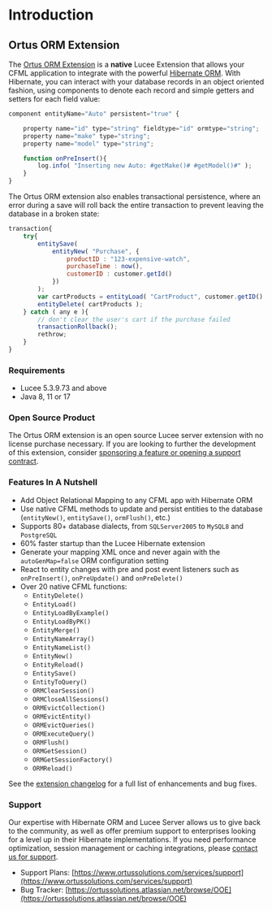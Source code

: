 # Introduction

## Ortus ORM Extension

The [Ortus ORM Extension](https://www.ortussolutions.com/products/orm-extension) is a **native** Lucee Extension that allows your CFML application to integrate with the powerful [Hibernate ORM](https://hibernate.org/orm/). With Hibernate, you can interact with your database records in an object oriented fashion, using components to denote each record and simple getters and setters for each field value:

```js
component entityName="Auto" persistent="true" {

	property name="id" type="string" fieldtype="id" ormtype="string";
	property name="make" type="string";
	property name="model" type="string";

    function onPreInsert(){
        log.info( "Inserting new Auto: #getMake()# #getModel()#" );
    }
}
```

The Ortus ORM extension also enables transactional persistence, where an error during a save will roll back the entire transaction to prevent leaving the database in a broken state:

```js
transaction{
    try{
        entitySave(
            entityNew( "Purchase", {
                productID : "123-expensive-watch",
                purchaseTime : now(),
                customerID : customer.getId()
            })
        );
        var cartProducts = entityLoad( "CartProduct", customer.getID() );
        entityDelete( cartProducts );
    } catch ( any e ){
        // don't clear the user's cart if the purchase failed
        transactionRollback();
        rethrow;
    }
}
```

### Requirements

* Lucee 5.3.9.73 and above
* Java 8, 11 or 17

### Open Source Product

The Ortus ORM extension is an open source Lucee server extension with no license purchase necessary. If you are looking to further the development of this extension, consider [sponsoring a feature or opening a support contract](#support).

### Features In A Nutshell

* Add Object Relational Mapping to any CFML app with Hibernate ORM
* Use native CFML methods to update and persist entities to the database (`entityNew()`, `entitySave()`, `ormFlush()`, etc.)
* Supports 80+ database dialects, from `SQLServer2005` to `MySQL8` and `PostgreSQL`
* 60% faster startup than the Lucee Hibernate extension
* Generate your mapping XML once and never again with the `autoGenMap=false` ORM configuration setting
* React to entity changes with pre and post event listeners such as `onPreInsert()`, `onPreUpdate()` and `onPreDelete()`
* Over 20 native CFML functions:
  * `EntityDelete()`
  * `EntityLoad()`
  * `EntityLoadByExample()`
  * `EntityLoadByPK()`
  * `EntityMerge()`
  * `EntityNameArray()`
  * `EntityNameList()`
  * `EntityNew()`
  * `EntityReload()`
  * `EntitySave()`
  * `EntityToQuery()`
  * `ORMClearSession()`
  * `ORMCloseAllSessions()`
  * `ORMEvictCollection()`
  * `ORMEvictEntity()`
  * `ORMEvictQueries()`
  * `ORMExecuteQuery()`
  * `ORMFlush()`
  * `ORMGetSession()`
  * `ORMGetSessionFactory()`
  * `ORMReload()`

See the [extension changelog](https://github.com/Ortus-Solutions/extension-hibernate/blob/master/CHANGELOG.md) for a full list of enhancements and bug fixes.
### Support

Our expertise with Hibernate ORM and Lucee Server allows us to give back to the community, as well as offer premium support to enterprises looking for a level up in their Hibernate implementations. If you need performance optimization, session management or caching integrations, please [contact us for support](https://ortussolutions.atlassian.net/servicedesk/customer/portal/9).

* Support Plans: [https://www.ortussolutions.com/services/support](https://www.ortussolutions.com/services/support)
* Bug Tracker: [https://ortussolutions.atlassian.net/browse/OOE](https://ortussolutions.atlassian.net/browse/OOE)
